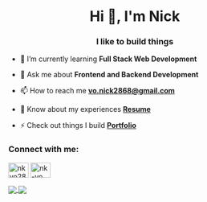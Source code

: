 <h1 align="center">Hi 👋, I'm Nick</h1>
<h3 align="center">I like to build things</h3>

- 🌱 I’m currently learning **Full Stack Web Development**

- 💬 Ask me about **Frontend and Backend Development**

- 📫 How to reach me **vo.nick2868@gmail.com**

- 📄 Know about my experiences [**Resume**](https://drive.google.com/file/d/1edaD6-Kg4J4NHSismcqsFXyBox19kQEA/view)

- ⚡ Check out things I build [**Portfolio**](https://nickvo.dev)

<h3 align="left">Connect with me:</h3>
<p align="left">
  <a href="https://twitter.com/nkvo28" target="blank"><img align="center" src="https://cdn.jsdelivr.net/npm/simple-icons@3.0.1/icons/twitter.svg" alt="nkvo28" height="30" width="40" /></a>
  <a href="https://linkedin.com/in/nk-vo" target="blank"><img align="center" src="https://cdn.jsdelivr.net/npm/simple-icons@3.0.1/icons/linkedin.svg" alt="nk-vo" height="30" width="40" /></a>
</p>


<a href="https://githubtrends.io">
  <img align="center" src="https://api.githubtrends.io/user/svg/nk-vo/langs?time_range=one_year&use_percent=True&include_private=True&group=private&theme=dark" />
</a>
<a href="https://githubtrends.io">
  <img align="center" src="https://api.githubtrends.io/user/svg/nk-vo/repos?time_range=one_year&include_private=True&group=private&theme=dark" />
</a>


